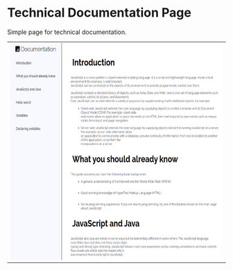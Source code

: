 # Technical Documentation Page

<p>Simple page for technical documentation.</p>

<table align="center"><tr><td align="center" width="9999">

<a align="center">
    <img src="images/document_page.png" alt="Logo" width="500" height="500">
</a>

</td></tr></table>

